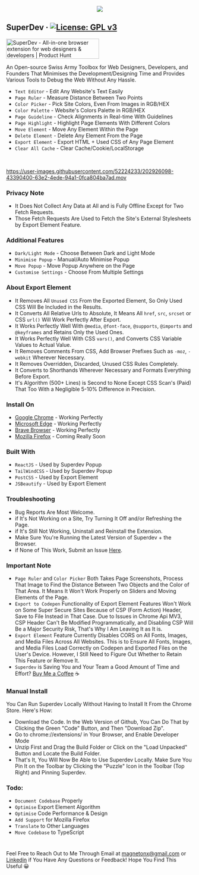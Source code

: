 <p align="center">
  <img src="https://github.com/twoabd/superdev/blob/main/screenshots/github/1.png">
</p>

## SuperDev &middot; [![License: GPL v3](https://img.shields.io/badge/License-GPLv3-blue.svg)](https://www.gnu.org/licenses/gpl-3.0)

<a href="https://www.producthunt.com/posts/superdev?utm_source=badge-featured&utm_medium=badge&utm_souce=badge-superdev" target="_blank"><img src="https://api.producthunt.com/widgets/embed-image/v1/featured.svg?post_id=368130&theme=light" alt="SuperDev - All&#0045;in&#0045;one&#0032;browser&#0032;extension&#0032;for&#0032;web&#0032;designers&#0032;&#0038;&#0032;developers | Product Hunt" style="width: 250px; height: 54px;" width="250" height="54" /></a>

An Open-source Swiss Army Toolbox for Web Designers, Developers, and Founders That Minimises the Development/Designing Time and Provides Various Tools to Debug the Web Without Any Hassle.

* ```Text Editor``` - Edit Any Website's Text Easily
* ```Page Ruler``` - Measure Distance Between Two Points
* ```Color Picker``` - Pick Site Colors, Even From Images in RGB/HEX
* ```Color Palette``` - Website's Colors Palette in RGB/HEX
* ```Page Guideline``` - Check Alignments in Real-time With Guidelines
* ```Page Highlight``` - Highlight Page Elements With Different Colors
* ```Move Element``` - Move Any Element Within the Page
* ```Delete Element``` - Delete Any Element From the Page
* ```Export Element``` - Export HTML + Used CSS of Any Page Element
* ```Clear All Cache``` - Clear Cache/Cookie/LocalStorage
<br>

https://user-images.githubusercontent.com/52224233/202926098-43390400-63e2-4ede-94a1-0fca804ba7ad.mov

### Privacy Note
* It Does Not Collect Any Data at All and is Fully Offline Except for Two Fetch Requests.
* Those Fetch Requests Are Used to Fetch the Site's External Stylesheets by Export Element Feature.

### Additional Features
* ```Dark/Light Mode``` - Choose Between Dark and Light Mode
* ```Minimise Popup``` - Manual/Auto Minimise Popup
* ```Move Popup``` - Move Popup Anywhere on the Page
* ```Customise Settings``` - Choose From Multiple Settings

### About Export Element
* It Removes All ```Unused CSS``` From the Exported Element, So Only Used CSS Will Be Included in the Results.
* It Converts All Relative Urls to Absolute, It Means All ```href```, ```src```, ```srcset``` or CSS ```url()``` Will Work Perfectly After Export.
* It Works Perfectly Well With ```@media```, ```@font-face```, ```@supports```, ```@imports``` and ```@keyframes``` and Retains Only the Used Ones.
* It Works Perfectly Well With CSS ```vars()```, and Converts CSS Variable Values to Actual Value.
* It Removes Comments From CSS, Add Browser Prefixes Such as ```-moz```, ```-webkit``` Wherever Necessary.
* It Removes Overridden, Discarded, Unused CSS Rules Completely.
* It Converts to Shorthands Wherever Necessary and Formats Everything Before Export.
* It's Algorithm (500+ Lines) is Second to None Except CSS Scan's (Paid) That Too With a Negligible 5-10% Difference in Precision.

### Install On
* [Google Chrome](https://chrome.google.com/webstore/detail/superdev/jlkikimlceonbmfjieipbonnglnlchhl) - Working Perfectly
* [Microsoft Edge](https://chrome.google.com/webstore/detail/superdev/jlkikimlceonbmfjieipbonnglnlchhl) - Working Perfectly
* [Brave Browser](https://chrome.google.com/webstore/detail/superdev/jlkikimlceonbmfjieipbonnglnlchhl) - Working Perfectly
* [Mozilla Firefox]() - Coming Really Soon<br>

### Built With
* ```ReactJS``` - Used by Superdev Popup
* ```TailWindCSS``` - Used by Superdev Popup
* ```PostCSS``` - Used by Export Element
* ```JSBeautify``` - Used by Export Element

### Troubleshooting
* Bug Reports Are Most Welcome.
* if It's Not Working on a Site, Try Turning It Off and/or Refreshing the Page.
* if It's Still Not Working, Uninstall and Reinstall the Extension.
* Make Sure You're Running the Latest Version of Superdev + the Browser.
* if None of This Work, Submit an Issue [Here](Https://github.com/twoabd/superdev/issues/new).

### Important Note
* ```Page Ruler``` and ```Color Picker``` Both Takes Page Screenshots, Process That Image to Find the Distance Between Two Objects and the Color of That Area. It Means It Won't Work Properly on Sliders and Moving Elements of the Page.
* ```Export to Codepen``` Functionality of Export Element Features Won't Work on Some Super Secure Sites Because of CSP (Form Action) Header, Save to File Instead in That Case. Due to Issues in Chrome Api MV3, CSP Header Can't Be Modified Programmatically, and Disabling CSP Will Be a Major Security Risk, That's Why I Am Leaving It as It is.
* ```Export Element``` Feature Currently Disables CORS on All Fonts, Images, and Media Files Across All Websites. This is to Ensure All Fonts, Images, and Media Files Load Correctly on Codepen and Exported Files on the User's Device. However, I Still Need to Figure Out Whether to Retain This Feature or Remove It.
* ```Superdev``` is Saving You and Your Team a Good Amount of Time and Effort? [Buy Me a Coffee](Https://www.buymeacoffee.com/abdollah) ☕

### Manual Install
You Can Run Superdev Locally Without Having to Install It From the Chrome Store. Here's How:

* Download the Code. In the Web Version of Github, You Can Do That by Clicking the Green "Code" Button, and Then "Download Zip".
* Go to chrome://extensions/ in Your Browser, and Enable Developer Mode
* Unzip First and Drag the Build Folder or Click on the "Load Unpacked" Button and Locate the Build Folder.
* That's It, You Will Now Be Able to Use Superdev Locally. Make Sure You Pin It on the Toolbar by Clicking the "Puzzle" Icon in the Toolbar (Top Right) and Pinning Superdev.

### Todo:
* ```Document Codebase``` Properly
* ```Optimise``` Export Element Algorithm
* ```Optimise``` Code Performance & Design
* ```Add Support``` for Mozilla Firefox
* ```Translate``` to Other Languages
* ```Move Codebase``` to TypeScript
#
Feel Free to Reach Out to Me Through Email at magnetonx@gmail.com or [Linkedin](https://www.linkedin.com/in/abdullahchoudhary/) if You Have Any Questions or Feedback! Hope You Find This Useful 😀
